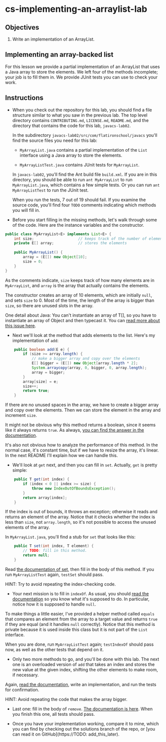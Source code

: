 # cs-implementing-an-arraylist-lab


## Objectives

1.  Write an implementation of an ArrayList.


## Implementing an array-backed list

For this lesson we provide a partial implementation of an ArrayList that uses a Java array to store the elements.  We left four of the methods incomplete; your job is to fill them in.  We provide JUnit tests you can use to check your work.


## Instructions


*   When you check out the repository for this lab, you should find a file structure similar to what you saw in the previous lab.  The top level directory contains `CONTRIBUTING.md`, `LICENSE.md`, `README.md`, and the directory that contains the code for this lab, `javacs-lab02`.

    In the subdirectory `javacs-lab02/src/com/flatironschool/javacs` you'll find the source files you need for this lab:

    *  `MyArrayList.java` contains a partial implementation of the `List` interface using a Java array to store the elements.

    *  `MyArrayListTest.java` contains JUnit tests for `MyArrayList`.

    In `javacs-lab02`, you'll find the Ant build file `build.xml`.  If you are in this directory, you should be able to run `ant MyArrayList` to run `MyArrayList.java`, which contains a few simple tests.  Or you can run `ant MyArrayListTest` to run the JUnit test.
    
    When you run the tests, 7 out of 19 should fail.  If you examine the source code, you'll find four `TODO` comments indicating which methods you will fill in.

*   Before you start filling in the missing methods, let's walk through some of the code.  Here are the instance variables and the constructor. 

```java
public class MyArrayList<E> implements List<E> {
	int size;                    // keeps track of the number of elements
	private E[] array;           // stores the elements
	
	public MyArrayList() {
		array = (E[]) new Object[10];
		size = 0;
	}
}
```

As the comments indicate, `size` keeps track of how many elements are in `MyArrayList`, and `array` is the array that actually contains the elements.  

The constructor creates an array of 10 elements, which are initially `null`, and sets `size` to 0.  Most of the time, the length of the array is bigger than `size`, so there are unused slots in the array.
    
One detail about Java:  You can't instantiate an array of T[], so you have to instantiate an array of Object and then typecast it.  You can [read more about this issue here](http://www.ibm.com/developerworks/java/library/j-jtp01255/index.html).


    
*   Next we'll look at the method that adds elements to the list.  Here's my implementation of `add`:

```java
	public boolean add(E e) {
		if (size >= array.length) {
			// make a bigger array and copy over the elements
			E[] bigger = (E[]) new Object[array.length * 2];
			System.arraycopy(array, 0, bigger, 0, array.length);
			array = bigger;
		} 
		array[size] = e;
		size++;
		return true;
	}
```

If there are no unused spaces in the array, we have to create a bigger array and copy over the elements.  Then we can store the element in the array and increment `size`.
    
It might not be obvious why this method returns a boolean, since it seems like it always returns `true`.  As always, [you can find the answer in the documentation](https://docs.oracle.com/javase/7/docs/api/java/util/Collection.html#add(E)).

It's also not obvious how to analyze the performance of this method.  In the normal case, it's constant time, but if we have to resize the array, it's linear.  In the next README I'll explain how we can handle this.


*   We'll look at `get` next, and then you can fill in `set`.  Actually, `get` is pretty simple:

```java
	public T get(int index) {
		if (index < 0 || index >= size) {
			throw new IndexOutOfBoundsException();
		}
		return array[index];
	}
```

If the index is out of bounds, it throws an exception; otherwise it reads and returns an element of the array.  Notice that it checks whether the index is less than `size`, not `array.length`, so it's not possible to access the unused elements of the array.

In `MyArrayList.java`, you'll find a stub for `set` that looks like this:

```java
	public T set(int index, T element) {
		// TODO: fill in this method.
		return null;
	}
```

Read [the documentation of set](https://docs.oracle.com/javase/7/docs/api/java/util/List.html#set(int,%20E)), then fill in the body of this method.  If you run `MyArrayListTest` again, `testSet` should pass.

HINT: Try to avoid repeating the index-checking code.


*   Your next mission is to fill in `indexOf`.  As usual, you should [read the documentation](https://docs.oracle.com/javase/7/docs/api/java/util/List.html#indexOf(java.lang.Object)) so you know what it's supposed to do.  In particular, notice how it is supposed to handle `null`.

To make things a little easier, I've provided a helper method called `equals` that compares an element from the array to a target value and returns `true` if they are equal (and it handles `null` correctly).
Notice that this method is private because it is used inside this class but it is not part of the `List` interface.

When you are done, run `MyArrayListTest` again; `testIndexOf` should pass now, as well as the other tests that depend on it.

*   Only two more methods to go, and you'll be done with this lab.  The next one is an overloaded version of `add` that takes an index and stores the new value at the given index, shifting the other elements to make room, if necessary.

Again, [read the documentation](https://docs.oracle.com/javase/7/docs/api/java/util/List.html#add(int,%20E)), write an implementation, and run the tests for confirmation.

HINT: Avoid repeating the code that makes the array bigger.


*  Last one: fill in the body of `remove`.  [The documentation is here](https://docs.oracle.com/javase/7/docs/api/java/util/List.html#remove(int)).  When you finish this one, all tests should pass.


*  Once you have your implementation working, compare it to mine, which you can find by checking out the solutions branch of the repo, or [you can read it on GitHub](https://TODO: add_this_later).




